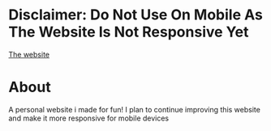 <h1>Disclaimer: Do Not Use On Mobile As The Website Is Not Responsive Yet</h1>
<a href="https://sp7n0.github.io/Company.github.io/">The website</a>
<h1>About</h1>
A personal website i made for fun! I plan to continue improving this website and make it more responsive for mobile devices

